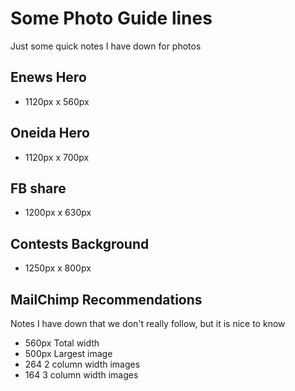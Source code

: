 # Some Photo Guide lines

Just some quick notes I have down for photos

## Enews Hero

+ 1120px x 560px

## Oneida Hero

+ 1120px x 700px

## FB share

+ 1200px x 630px

## Contests Background

+ 1250px x 800px

## MailChimp Recommendations

Notes I have down that we don't really follow, but it is nice to know

+ 560px Total width
+ 500px Largest image
+ 264 2 column width images
+ 164 3 column width images
